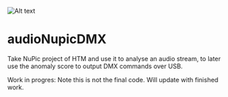 ![Alt text](https://cloud.githubusercontent.com/assets/11702381/11360485/cb342456-9239-11e5-9c1d-c5068b68eb88.png "Optional title")

# audioNupicDMX
Take NuPic project of HTM and use it to analyse an audio stream, to later use the anomaly score to output DMX commands over USB.

Work in progres: Note this is not the final code. Will update with finished work.
